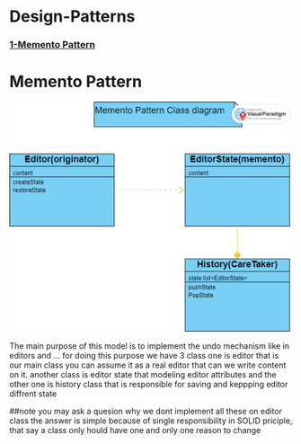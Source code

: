 # Design-Patterns

### <a href="#memento">1-Memento Pattern </a>

# <a id="memento">Memento Pattern</a>
<img src="files/memnto.png">

The main purpose of this model is to implement the undo mechanism like in editors and ...
for doing this purpose we have 3 class one is editor that is our main class you can assume it as a real editor
that can we write content on it.
another class is editor state that modeling editor attributes and the other one is history class that is responsible for saving and keppping editor diffrent state

##note
you may ask a quesion why we dont implement all these on editor class the answer is simple because of single responsibility in SOLID priciple, that say a class only hould have one and only one reason to change


